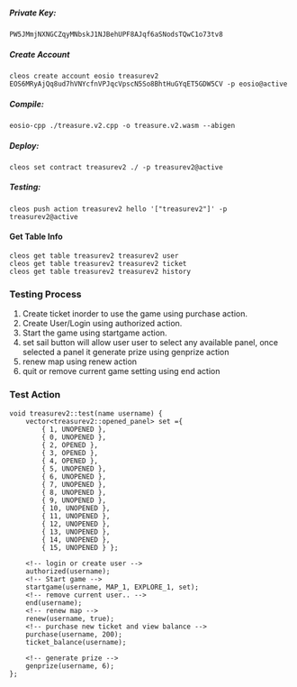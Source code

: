 ##### Private Key: 
    PW5JMmjNXNGCZqyMNbskJ1NJBehUPF8AJqf6aSNodsTQwC1o73tv8

##### Create Account
    cleos create account eosio treasurev2 EOS6MRyAjQq8ud7hVNYcfnVPJqcVpscN5So8BhtHuGYqET5GDW5CV -p eosio@active

##### Compile: 
    eosio-cpp ./treasure.v2.cpp -o treasure.v2.wasm --abigen

##### Deploy: 
    cleos set contract treasurev2 ./ -p treasurev2@active

##### Testing: 
    cleos push action treasurev2 hello '["treasurev2"]' -p treasurev2@active

#### Get Table Info
    cleos get table treasurev2 treasurev2 user
    cleos get table treasurev2 treasurev2 ticket
    cleos get table treasurev2 treasurev2 history

### Testing Process
1. Create ticket inorder to use the game using purchase action.
2. Create User/Login using authorized action.
3. Start the game using startgame action.
4. set sail button will allow user user to select any available panel, once selected a panel it generate prize using genprize action
5. renew map using renew action
6. quit or remove current game setting using end action

### Test Action
```
void treasurev2::test(name username) {
    vector<treasurev2::opened_panel> set ={
        { 1, UNOPENED },
        { 0, UNOPENED },
        { 2, OPENED },
        { 3, OPENED },
        { 4, OPENED },
        { 5, UNOPENED },
        { 6, UNOPENED },
        { 7, UNOPENED },
        { 8, UNOPENED },
        { 9, UNOPENED },
        { 10, UNOPENED },
        { 11, UNOPENED },
        { 12, UNOPENED },
        { 13, UNOPENED },
        { 14, UNOPENED },
        { 15, UNOPENED } };

    <!-- login or create user -->
    authorized(username);
    <!-- Start game -->
    startgame(username, MAP_1, EXPLORE_1, set);
    <!-- remove current user.. -->
    end(username);
    <!-- renew map -->
    renew(username, true);
    <!-- purchase new ticket and view balance -->
    purchase(username, 200);
    ticket_balance(username);

    <!-- generate prize -->
    genprize(username, 6);
};
